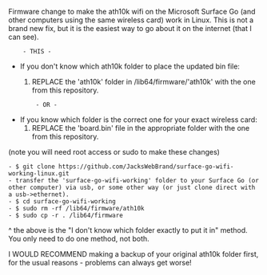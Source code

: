 Firmware change to make the ath10k  wifi on the Microsoft Surface Go (and other computers using the same wireless card) work in Linux. This is not a brand new fix, but it is the easiest way to go about it on the internet (that I can see). 

		- THIS -

- If you don't know which ath10k folder to place the updated bin file:
	1. REPLACE the 'ath10k' folder in /lib64/firmware/'ath10k' with the one from this repository.

			- OR -

- If you know which folder is the correct one for your exact wireless card:
	1. REPLACE the 'board.bin' file in the appropriate folder with the one from this repository.

(note you will need root access or sudo to make these changes)

	- $ git clone https://github.com/JacksWebBrand/surface-go-wifi-working-linux.git
	- transfer the 'surface-go-wifi-working' folder to your Surface Go (or other computer) via usb, or some other way (or just clone direct with a usb->ethernet).
	- $ cd surface-go-wifi-working
	- $ sudo rm -rf /lib64/firmware/ath10k
	- $ sudo cp -r . /lib64/firmware

^ the above is the "I don't know which folder exactly to put it in" method. You only need to do one method, not both.

I WOULD RECOMMEND making a backup of your original ath10k folder first, for the usual reasons - problems can always get worse!
